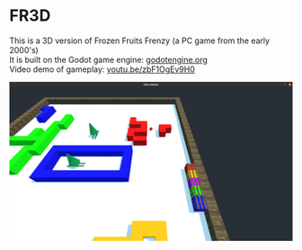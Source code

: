 # FR3D
This is a 3D version of Frozen Fruits Frenzy (a PC game from the early 2000's)  
It is built on the Godot game engine: [godotengine.org](https://godotengine.org)  
Video demo of gameplay: [youtu.be/zbF1OgEv9H0](https://youtu.be/zbF1OgEv9H0)

![](/demo/screenshot.png "screenshot")
